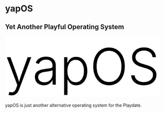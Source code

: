 # yapOS

## Yet Another Playful Operating System

![yapOS Logo (macOS, more like yapOS)](yapOS.png)

yapOS is just another alternative operating system for the Playdate.
